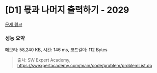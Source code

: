 # [D1] 몫과 나머지 출력하기 - 2029 

[문제 링크](https://swexpertacademy.com/main/code/problem/problemDetail.do?contestProbId=AV5QGNvKAtEDFAUq) 

### 성능 요약

메모리: 58,240 KB, 시간: 146 ms, 코드길이: 112 Bytes



> 출처: SW Expert Academy, https://swexpertacademy.com/main/code/problem/problemList.do